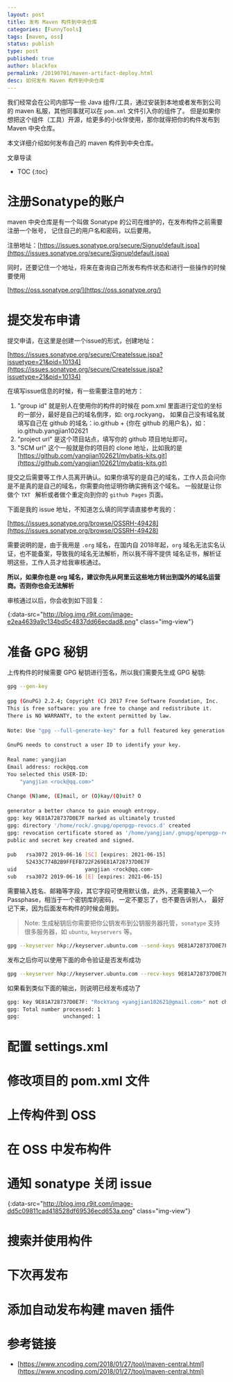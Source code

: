 ```yaml
---
layout: post
title: 发布 Maven 构件到中央仓库
categories: [FunnyTools]
tags: [maven, oss]
status: publish
type: post
published: true
author: blackfox
permalink: /20190701/maven-artifact-deploy.html
desc: 如何发布 Maven 构件到中央仓库
---
```


我们经常会在公司内部写一些 Java 组件/工具，通过安装到本地或者发布到公司的 maven 私服，其他同事就可以在 `pom.xml` 文件引入你的组件了。
但是如果你想把这个组件（工具）开源，给更多的小伙伴使用，那你就得把你的构件发布到 Maven 中央仓库。

本文详细介绍如何发布自己的 maven 构件到中央仓库。

文章导读
* TOC
{:toc}

# 注册Sonatype的账户
maven 中央仓库是有一个叫做 Sonatype 的公司在维护的，在发布构件之前需要 注册一个账号， 记住自己的用户名和密码，以后要用。

注册地址：[https://issues.sonatype.org/secure/Signup!default.jspa](https://issues.sonatype.org/secure/Signup!default.jspa)

同时，还要记住一个地址，将来在查询自己所发布构件状态和进行一些操作的时候要使用

[https://oss.sonatype.org/](https://oss.sonatype.org/)


# 提交发布申请

提交申请，在这里是创建一个issue的形式，创建地址：

[https://issues.sonatype.org/secure/CreateIssue.jspa?issuetype=21&pid=10134](https://issues.sonatype.org/secure/CreateIssue.jspa?issuetype=21&pid=10134)

在填写issue信息的时候，有一些需要注意的地方：

1. "group id" 就是别人在使用你的构件的时候在 pom.xml 里面进行定位的坐标的一部分，最好是自己的域名倒序，如: org.rockyang，
如果自己没有域名就填写自己在 github 的域名：io.github + {你在 github 的用户名}，如：io.github.yangjian102621
2. "project url" 是这个项目站点，填写你的 github 项目地址即可。
3. "SCM url" 这个一般就是你的项目的 clone 地址，比如我的是 [https://github.com/yangjian102621/mybatis-kits.git](https://github.com/yangjian102621/mybatis-kits.git) 

提交之后需要等工作人员离开确认。如果你填写的是自己的域名，工作人员会问你是不是真的是自己的域名，你需要向他证明你确实拥有这个域名。
一般就是让你做个 `TXT ` 解析或者做个重定向到你的 `github Pages` 页面。

下面是我的 issue 地址，不知道怎么填的同学请直接参考我的：

[https://issues.sonatype.org/browse/OSSRH-49428](https://issues.sonatype.org/browse/OSSRH-49428)

需要说明的是，由于我用是 `.org` 域名，在国内自 2018年起，`org` 域名无法实名认证，也不能备案，导致我的域名无法解析，所以我不得不提供
域名证书，解析证明这些，工作人员才给我审核通过。

**所以，如果你也是 org 域名，建议你先从阿里云这些地方转出到国外的域名运营商。否则你也会无法解析**

审核通过以后，你会收到如下回复：

![](/images/1px.png){:data-src="http://blog.img.r9it.com/image-e2ea4639a9c134bd5c4837dd66ecdad8.png" class="img-view"}

# 准备 GPG 秘钥

上传构件的时候需要 GPG 秘钥进行签名，所以我们需要先生成 GPG 秘钥:

```bash
gpg --gen-key

gpg (GnuPG) 2.2.4; Copyright (C) 2017 Free Software Foundation, Inc.
This is free software: you are free to change and redistribute it.
There is NO WARRANTY, to the extent permitted by law.

Note: Use "gpg --full-generate-key" for a full featured key generation dialog.

GnuPG needs to construct a user ID to identify your key.

Real name: yangjian
Email address: rock@qq.com
You selected this USER-ID:
    "yangjian <rock@qq.com>"

Change (N)ame, (E)mail, or (O)kay/(Q)uit? O

generator a better chance to gain enough entropy.
gpg: key 9E81A728737D0E7F marked as ultimately trusted
gpg: directory '/home/rock/.gnupg/openpgp-revocs.d' created
gpg: revocation certificate stored as '/home/yangjian/.gnupg/openpgp-revocs.d/52433C774B2B9FFEFB722F269E81A728737D0E7F.rev'
public and secret key created and signed.

pub   rsa3072 2019-06-16 [SC] [expires: 2021-06-15]
      52433C774B2B9FFEFB722F269E81A728737D0E7F
uid                      yangjian <rock@qq.com>
sub   rsa3072 2019-06-16 [E] [expires: 2021-06-15]
```

需要输入姓名、邮箱等字段，其它字段可使用默认值，此外，还需要输入一个 Passphase，相当于一个密钥库的密码， 一定不要忘了，也不要告诉别人，
最好记下来，因为后面发布构件的时候会用到。

> Note: 生成秘钥后你需要把你公钥发布到公钥服务器托管，`sonatype` 支持很多服务器，如 `ubuntu`, `keyservers` 等。

```bash
gpg --keyserver hkp://keyserver.ubuntu.com --send-keys 9E81A728737D0E7F
```

发布之后你可以使用下面的命令验证是否发布成功

```bash
gpg --keyserver hkp://keyserver.ubuntu.com --recv-keys 9E81A728737D0E7F
```

如果看到类似下面的输出，则说明已经发布成功了

```bash
gpg: key 9E81A728737D0E7F: "RockYang <yangjian102621@gmail.com>" not changed
gpg: Total number processed: 1
gpg:              unchanged: 1
```

# 配置 settings.xml

# 修改项目的 pom.xml 文件

# 上传构件到 OSS

# 在 OSS 中发布构件

# 通知 sonatype 关闭 issue 

![](/images/1px.png){:data-src="http://blog.img.r9it.com/image-dd5c09811cad418528df69536ecd653a.png" class="img-view"}

# 搜索并使用构件

# 下次再发布

# 添加自动发布构建 maven 插件

# 参考链接
* [https://www.xncoding.com/2018/01/27/tool/maven-central.html](https://www.xncoding.com/2018/01/27/tool/maven-central.html)

